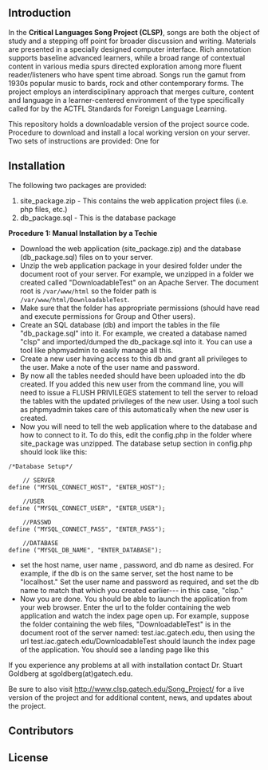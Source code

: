 ## Introduction
In the **Critical Languages Song Project (CLSP)**, songs are both the object of study and a stepping off point for broader discussion and writing. Materials are presented in a specially designed computer interface. Rich annotation supports baseline advanced learners, while a broad range of contextual content in various media spurs directed exploration among more fluent reader/listeners who have spent time abroad. Songs run the gamut from 1930s popular music to bards, rock and other contemporary forms. The project employs an interdisciplinary approach that merges culture, content and language in a learner-centered environment of the type specifically called for by the ACTFL Standards for Foreign Language Learning.

This repository holds a downloadable version of the project source code. Procedure to download and install a local working version on your server. Two sets of instructions are provided: One for 

## Installation
The following two packages are provided:    
1. site_package.zip - This contains the web application project files (i.e. php files, etc.)    
2. db_package.sql - This is the database package    

**Procedure 1: Manual Installation by a Techie**
- Download the web application (site_package.zip) and the database (db_package.sql) files on to your server.
- Unzip the web application package in your desired folder under the document root of your server. For example, we unzipped in a folder we created called "DownloadableTest" on an Apache Server. The document root is `/var/www/html` so the folder path is `/var/www/html/DownloadableTest`.
- Make sure that the folder has appropriate permissions (should have read and execute permissions for Group and Other users).
- Create an SQL database (db) and import the tables in the file "db_package.sql" into it. For example, we created a database named "clsp" and imported/dumped the db_package.sql into it. You can use a tool like phpmyadmin to easily manage all this.
- Create a new user having access to this db and grant all privileges to the user. Make a note of the user name and password. 
- By now all the tables needed should have been uploaded into the db created. If you added this new user from the command line, you will need to issue a FLUSH PRIVILEGES statement to tell the server to reload the tables with the updated privileges of the new user. Using a tool such as phpmyadmin takes care of this automatically when the new user is created.
- Now you will need to tell the web application where to the database and how to connect to it. To do this, edit the config.php in the folder where site_package was unzipped. The database setup section in config.php should look like this:   
```
/*Database Setup*/

	// SERVER
define ("MYSQL_CONNECT_HOST", "ENTER_HOST");
	
	//USER
define ("MYSQL_CONNECT_USER", "ENTER_USER");
	
	//PASSWD
define ("MYSQL_CONNECT_PASS", "ENTER_PASS");
	
	//DATABASE
define ("MYSQL_DB_NAME", "ENTER_DATABASE");
```

- set the host name, user name , password, and db name as desired. For example, if the db is on the same server, set the host name to be "localhost." Set the user name and password as required, and set the db name to match that which you created earlier--- in this case, "clsp." 
- Now you are done. You should be able to launch the application from your web browser. Enter the url to the folder containing the web application and watch the index page open up. For example, suppose the folder containing the web files, "DownloadableTest" is in the document root of the server named: test.iac.gatech.edu, then using the url test.iac.gatech.edu/DownloadableTest should launch the index page of the application. You should see a landing page like this




If you experience any problems at all with installation contact Dr. Stuart Goldberg at sgoldberg(at)gatech.edu.

Be sure to also visit http://www.clsp.gatech.edu/Song_Project/ for a live version of the project and for additional content, news, and updates about the project.

## Contributors

## License
